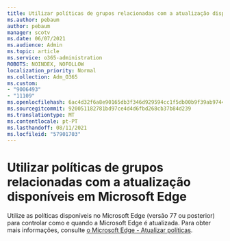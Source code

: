 ```yaml
---
title: Utilizar políticas de grupos relacionadas com a atualização disponíveis em Microsoft Edge
ms.author: pebaum
author: pebaum
manager: scotv
ms.date: 06/07/2021
ms.audience: Admin
ms.topic: article
ms.service: o365-administration
ROBOTS: NOINDEX, NOFOLLOW
localization_priority: Normal
ms.collection: Adm_O365
ms.custom:
- "9006493"
- "11109"
ms.openlocfilehash: 6ac4d32f6a8e90165db3f346d929594cc1f5db00b9f39ab9744ff1e017c58af1
ms.sourcegitcommit: 920051182781bd97ce4d4d6fbd268cb37b84d239
ms.translationtype: MT
ms.contentlocale: pt-PT
ms.lasthandoff: 08/11/2021
ms.locfileid: "57901703"
---
```

# <a name="use-update-related-group-policies-available-in-microsoft-edge"></a>Utilizar políticas de grupos relacionadas com a atualização disponíveis em Microsoft Edge

Utilize as políticas disponíveis no Microsoft Edge (versão 77 ou posterior) para controlar como e quando a Microsoft Edge é atualizada. Para obter mais informações, consulte [o Microsoft Edge - Atualizar políticas](https://docs.microsoft.com/DeployEdge/microsoft-edge-update-policies#available-policies).